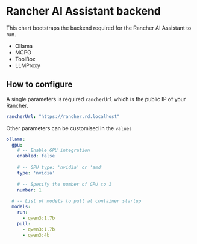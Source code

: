 # Rancher AI Assistant backend

This chart bootstraps the backend required for the Rancher AI Assistant to run.  

- Ollama
- MCPO
- ToolBox
- LLMProxy

## How to configure

A single parameters is required `rancherUrl` which is the public IP of your Rancher.

```yaml
rancherUrl: "https://rancher.rd.localhost"
```

Other parameters can be customised in the `values`

```yaml
ollama:
  gpu:
    # -- Enable GPU integration
    enabled: false
    
    # -- GPU type: 'nvidia' or 'amd'
    type: 'nvidia'
    
    # -- Specify the number of GPU to 1
    number: 1
   
  # -- List of models to pull at container startup
  models:
    run: 
      - qwen3:1.7b
    pull:
      - qwen3:1.7b
      - qwen3:4b
```
